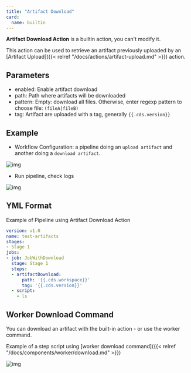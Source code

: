 ```yaml
---
title: "Artifact Download"
card: 
  name: builtin
---
```



**Artifact Download Action** is a builtin action, you can't modify it.

This action can be used to retrieve an artifact previously uploaded by an [Artifact Upload]({{< relref "/docs/actions/artifact-upload.md" >}}) action.

## Parameters
* enabled: Enable artifact download
* path: Path where artifacts will be downloaded
* pattern: Empty: download all files. Otherwise, enter regexp pattern to choose file: `(fileA|fileB)`
* tag: Artifact are uploaded with a tag, generally `{{.cds.version}}`

## Example

* Workflow Configuration: a pipeline doing an `upload artifact` and another doing a `download artifact`.

![img](../images/artifact-download-workflow.png)

* Run pipeline, check logs

![img](../images/artifact-download-logs.png)

## YML Format

Example of Pipeline using Artifact Download Action

```yml
version: v1.0
name: test-artifacts
stages:
- Stage 1
jobs:
- job: JobWithDownload
  stage: Stage 1
  steps:
  - artifactDownload:
      path: '{{.cds.workspace}}'
      tag: '{{.cds.version}}'
  - script:
    - ls
```

## Worker Download Command

You can download an artifact with the built-in action - or use the worker command.

Example of a step script using [worker download command]({{< relref "/docs/components/worker/download.md" >}})

![img](../images/artifact-worker-download.png)